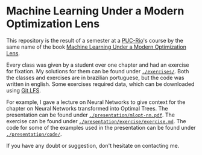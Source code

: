 # Machine Learning Under a Modern Optimization Lens

This repository is the result of a semester at a [PUC-Rio](https://www.puc-rio.br/index.html)'s course by the same name of the book [Machine Learning Under a Modern Optimization Lens](https://www.dynamic-ideas.com/books/machine-learning-under-a-modern-optimization-lens).

Every class was given by a student over one chapter and had an exercise for fixation. My solutions for them can be found under [`./exercises/`](./exercises/). Both the classes and exercises are in brazilian portuguese, but the code was written in english. Some exercises required data, which can be downloaded using [Git LFS](https://git-lfs.com/).

For example, I gave a lecture on Neural Networks to give context for the chapter on Neural Networks transformed into Optimal Trees. The presentation can be found under [`./presentation/mlopt-nn.pdf`](./presentation/mlopt-nn.pdf). The exercise can be found under [`./presentation/exercise/exercise.md`](./presentation/exercise/exercise.md). The code for some of the examples used in the presentation can be found under [`./presentation/code/`](./presentation/code/).

If you have any doubt or suggestion, don't hesitate on contacting me.
